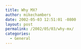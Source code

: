 ```yaml
---
title: Why MX?
author: mikechambers
date: 2002-05-03 12:51:01 -0800
layout: post
permalink: /2002/05/03/why-mx/
categories:
  - General
---
```



<eom>